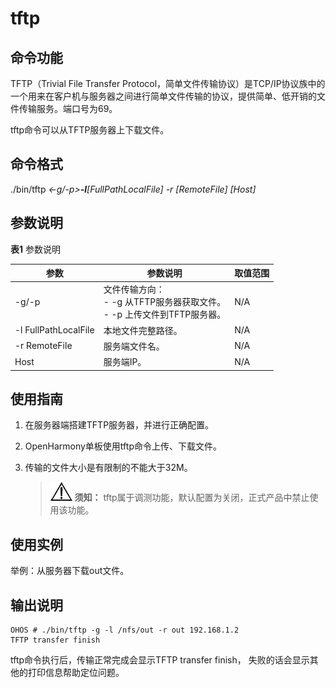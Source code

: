 # tftp


## 命令功能

TFTP（Trivial File Transfer Protocol，简单文件传输协议）是TCP/IP协议族中的一个用来在客户机与服务器之间进行简单文件传输的协议，提供简单、低开销的文件传输服务。端口号为69。

tftp命令可以从TFTP服务器上下载文件。


## 命令格式

./bin/tftp _&lt;-g/-p&gt;__-l__[FullPathLocalFile] -r [RemoteFile] [Host]_


## 参数说明

  **表1** 参数说明

| 参数 | 参数说明 | 取值范围 | 
| -------- | -------- | -------- |
| -g/-p | 文件传输方向：<br/>-&nbsp;-g&nbsp;从TFTP服务器获取文件。<br/>-&nbsp;-p&nbsp;上传文件到TFTP服务器。 | N/A | 
| -l&nbsp;FullPathLocalFile | 本地文件完整路径。 | N/A | 
| -r&nbsp;RemoteFile | 服务端文件名。 | N/A | 
| Host | 服务端IP。 | N/A | 


## 使用指南

1. 在服务器端搭建TFTP服务器，并进行正确配置。

2. OpenHarmony单板使用tftp命令上传、下载文件。

3. 传输的文件大小是有限制的不能大于32M。
   > ![icon-notice.gif](public_sys-resources/icon-notice.gif) **须知：**
   > tftp属于调测功能，默认配置为关闭，正式产品中禁止使用该功能。


## 使用实例

举例：从服务器下载out文件。


## 输出说明

  
```
OHOS # ./bin/tftp -g -l /nfs/out -r out 192.168.1.2
TFTP transfer finish
```

tftp命令执行后，传输正常完成会显示TFTP transfer finish， 失败的话会显示其他的打印信息帮助定位问题。
